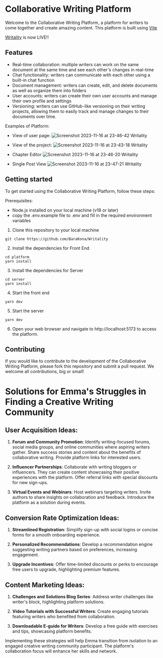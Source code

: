 # Collaborative Writing Platform

Welcome to the Collaborative Writing Platform, a platform for writers to come together and create amazing content. This platform is built using [Vite](https://vitejs.dev/)

[Writality](https://writality.com/) is now LIVE!!

## Features

- Real-time collaboration: multiple writers can work on the same document at the same time and see each other's changes in real-time
- Chat functionality: writers can communicate with each other using a built-in chat function
- Document management: writers can create, edit, and delete documents as well as organize them into folders
- User accounts: writers can create their own user accounts and manage their own profile and settings
- Versioning: writers can use GitHub-like versioning on their writing projects, allowing them to easily track and manage changes to their documents over time.

Examples of Platform:

- View of user page:
  ![Screenshot 2023-11-16 at 23-46-42 Writality](https://github.com/BaraKona/writality-app/assets/62246274/6c3d3946-7cbe-44a4-b068-0bf29b12b730)

- View of the project:
  ![Screenshot 2023-11-16 at 23-43-18 Writality](https://github.com/BaraKona/writality-app/assets/62246274/4e7041d2-fcd7-4fcd-92ab-ebb97a10f4dc)

- Chapter Editor
  ![Screenshot 2023-11-16 at 23-46-20 Writality](https://github.com/BaraKona/writality-app/assets/62246274/4969d74d-4987-4b48-81cd-12e334c50c58)

- Single Post View
  ![Screenshot 2023-11-16 at 23-47-21 Writality](https://github.com/BaraKona/writality-app/assets/62246274/44859805-6d26-4bd9-be73-038ea08c2228)

<!--
- View of the project:
![Screen Shot 2023-09-28 at 10 36 58](https://github.com/BaraKona/writality-app/assets/62246274/d31b46d2-4e5c-4100-b2fa-39b05a8201dd)

- Chapter Editor
![Screen Shot 2023-09-28 at 10 38 24](https://github.com/BaraKona/writality-app/assets/62246274/094e2afc-cfff-4b87-b16f-c59865a35edb)

- Single Post View
![Screen Shot 2023-09-28 at 10 44 48](https://github.com/BaraKona/writality-app/assets/62246274/2dfe80cd-cca9-4d90-8e8d-5b4698991391)
-->

## Getting started

To get started using the Collaborative Writing Platform, follow these steps:

Prerequisites:

- Node.js installed on your local machine (v18 or later)
- copy the .env.example file to .env and fill in the required environment variables

1. Clone this repository to your local machine

```
git clone https://github.com/BaraKona/Writality
```

2. Install the dependencies for Front End

```
cd platform
yarn install
```

3. Install the dependencies for Server

```
cd server
yarn install
```

4. Start the front end

```
yarn dev
```

5. Start the server

```
yarn dev
```

6. Open your web browser and navigate to http://localhost:5173 to access the platform.

## Contributing

If you would like to contribute to the development of the Collaborative Writing Platform, please fork this repository and submit a pull request. We welcome all contributions, big or small!

# Solutions for Emma's Struggles in Finding a Creative Writing Community

## User Acquisition Ideas:

1. **Forum and Community Promotion**: Identify writing-focused forums, social media groups, and online communities where aspiring writers gather. Share success stories and content about the benefits of collaborative writing. Provide platform links for interested users.

2. **Influencer Partnerships**: Collaborate with writing bloggers or influencers. They can create content showcasing their positive experiences with the platform. Offer referral links with special discounts for new sign-ups.

3. **Virtual Events and Webinars**: Host webinars targeting writers. Invite authors to share insights on collaboration and feedback. Introduce the platform as a solution during events.

## Conversion Rate Optimization Ideas:

1. **Streamlined Registration**: Simplify sign-up with social logins or concise forms for a smooth onboarding experience.

2. **Personalized Recommendations**: Develop a recommendation engine suggesting writing partners based on preferences, increasing engagement.

3. **Upgrade Incentives**: Offer time-limited discounts or perks to encourage free users to upgrade, highlighting premium features.

## Content Marketing Ideas:

1. **Challenges and Solutions Blog Series**: Address writer challenges like writer's block, highlighting platform solutions.

2. **Video Tutorials with Successful Writers**: Create engaging tutorials featuring writers who benefited from collaboration.

3. **Downloadable E-guide for Writers**: Develop a free guide with exercises and tips, showcasing platform benefits.

Implementing these strategies will help Emma transition from isolation to an engaged creative writing community participant. The platform's collaboration focus will enhance her skills and network.
